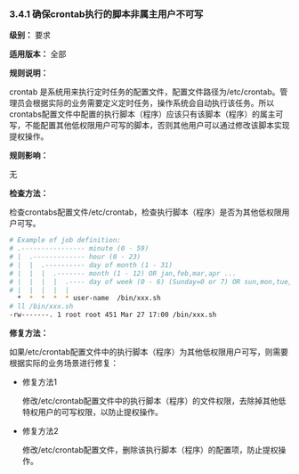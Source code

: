 ### 3.4.1 确保crontab执行的脚本非属主用户不可写

**级别：** 要求

**适用版本：** 全部

**规则说明：** 

crontab 是系统用来执行定时任务的配置文件，配置文件路径为/etc/crontab。管理员会根据实际的业务需要定义定时任务，操作系统会自动执行该任务。所以crontabs配置文件中配置的执行脚本（程序）应该只有该脚本（程序）的属主可写，不能配置其他低权限用户可写的脚本，否则其他用户可以通过修改该脚本实现提权操作。

**规则影响：**

无

**检查方法：**

检查crontabs配置文件/etc/crontab，检查执行脚本（程序）是否为其他低权限用户可写。

```bash
# Example of job definition:
# .---------------- minute (0 - 59)
# |  .------------- hour (0 - 23)
# |  |  .---------- day of month (1 - 31)
# |  |  |  .------- month (1 - 12) OR jan,feb,mar,apr ...
# |  |  |  |  .---- day of week (0 - 6) (Sunday=0 or 7) OR sun,mon,tue,wed,thu,fri,sat
# |  |  |  |  |
  *  *  *  *  * user-name  /bin/xxx.sh
# ll /bin/xxx.sh
-rw-------. 1 root root 451 Mar 27 17:00 /bin/xxx.sh
```

**修复方法：**

如果/etc/crontab配置文件中的执行脚本（程序）为其他低权限用户可写，则需要根据实际的业务场景进行修复：

- 修复方法1

  修改/etc/crontab配置文件中的执行脚本（程序）的文件权限，去除掉其他低特权用户的可写权限，以防止提权操作。

- 修复方法2

  修改/etc/crontab配置文件，删除该执行脚本（程序）的配置项，防止提权操作。